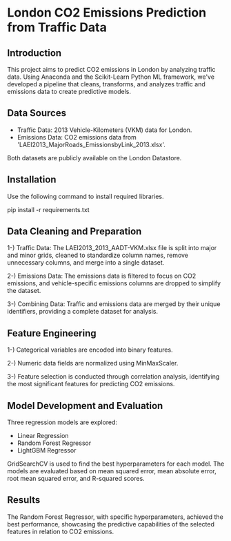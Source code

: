 
# London CO2 Emissions Prediction from Traffic Data

## Introduction

This project aims to predict CO2 emissions in London by analyzing traffic data. Using Anaconda and the Scikit-Learn Python ML framework, we've developed a pipeline that cleans, transforms, and analyzes traffic and emissions data to create predictive models.

## Data Sources

- Traffic Data: 2013 Vehicle-Kilometers (VKM) data for London.
- Emissions Data: CO2 emissions data from 'LAEI2013_MajorRoads_EmissionsbyLink_2013.xlsx'.

Both datasets are publicly available on the London Datastore.

## Installation

Use the following command to install required libraries.

pip install -r requirements.txt

## Data Cleaning and Preparation

1-) Traffic Data: The LAEI2013_2013_AADT-VKM.xlsx file is split into major and minor grids, cleaned to standardize column names, remove unnecessary columns, and merge into a single dataset.

2-) Emissions Data: The emissions data is filtered to focus on CO2 emissions, and vehicle-specific emissions columns are dropped to simplify the dataset.

3-) Combining Data: Traffic and emissions data are merged by their unique identifiers, providing a complete dataset for analysis.

## Feature Engineering

1-) Categorical variables are encoded into binary features.

2-) Numeric data fields are normalized using MinMaxScaler.

3-) Feature selection is conducted through correlation analysis, identifying the most significant features for predicting CO2 emissions.

## Model Development and Evaluation

Three regression models are explored:

- Linear Regression
- Random Forest Regressor
- LightGBM Regressor

GridSearchCV is used to find the best hyperparameters for each model. The models are evaluated based on mean squared error, mean absolute error, root mean squared error, and R-squared scores.

## Results

The Random Forest Regressor, with specific hyperparameters, achieved the best performance, showcasing the predictive capabilities of the selected features in relation to CO2 emissions.